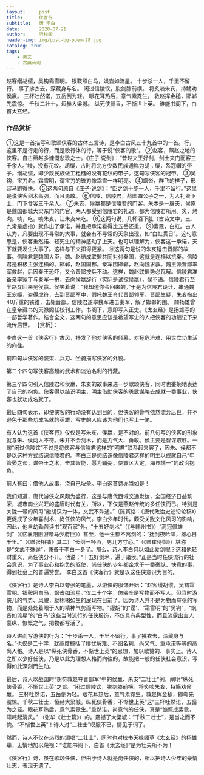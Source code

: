 ```yaml
---
layout:     post
title:      侠客行
subtitle:   唐 李白
date:       2020-07-21
author:     听松阁
header-img: img/post-bg-poem-28.jpg
catalog: true
tags:
    - 美文
    - 古典诗词
---
```



赵客缦胡缨，吴钩霜雪明。
银鞍照白马，飒沓如流星。
十步杀一人，千里不留行。
事了拂衣去，深藏身与名。
闲过信陵饮，脱剑膝前横。
将炙啖朱亥，持觞劝侯嬴。
三杯吐然诺，五岳倒为轻。
眼花耳热后，意气素霓生。
救赵挥金槌，邯郸先震惊。
千秋二壮士，烜赫大梁城。
纵死侠骨香，不惭世上英。
谁能书阁下，白首太玄经。


### 作品赏析
①这是一首描写和歌颂侠客的古体五言诗，是李白古风五十九首中的一首。行，这里不是行走的行，而是歌行体的行，等于说“侠客的歌”。
②赵客，燕赵之地的侠客。自古燕赵多慷慨悲歌之士。《庄子·说剑》：“昔赵文王好剑，剑士夹门而客三千余人。”缦，没有花纹。胡缨，古时将北方少数民族通称为胡；缨，系冠帽的带子。缦胡缨，即少数民族做工粗糙的没有花纹的带子。这句写侠客的冠带。
③吴钩，宝刀名。霜雪明，谓宝刀的锋刃像霜雪一样明亮。
④飒沓，群飞的样子，形容马跑得快。
⑤这两句原自《庄子·说剑》：“臣之剑十步一人，千里不留行。”这里是说侠客剑术高强，而且勇敢。
⑥信陵，信陵君，战国四公子之一，为人礼贤下士，门下食客三千余人。
⑦朱亥、侯嬴都是信陵君的门客。朱本是一屠夫，侯原是魏国都城大梁东门的门官，两人都受到信陵君的礼遇，都为信陵君所用。炙，烤肉。啖，吃。啖朱亥，让朱亥来吃。
⑧这两句说，几杯酒下肚（古诗文中，三、九常是虚指）就作出了承诺，并且把承诺看得比五岳还重。
⑨素霓，白虹。古人认为，凡要出现不寻常的大事，就会有不寻常的天象出现，如“白虹贯日”。这句意思是，侠客重然诺、轻死生的精神感动了上天。也可以理解为，侠客这一承诺，天下就要发生大事了。这样与下文扣得更紧。
⑩这两句是说的朱亥锤击晋鄙的故事。信陵君是魏国大臣，魏、赵结成联盟共同对付秦国，这就是连横以抗秦。信陵君是积极主张连横的。邯郸，赵国国都。秦军围邯郸，赵向魏求救。魏王派晋鄙率军救赵，后因秦王恐吓，又令晋鄙按兵不动。这样，魏赵联盟势必瓦解。信陵君准备亲率家丁与秦军一拚，去向侯嬴辞行（实际是试探侯嬴），侯不语。信陵君行至半路又回来见侯嬴。侯笑着说：“我知道你会回来的。”于是为信陵君设计，串通魏王宠姬，盗得虎符，去到晋鄙军中，假托魏王令代晋鄙领军。晋鄙生疑，朱亥掏出40斤重的铁锥，击毙晋鄙。信陵君遂率魏军进击秦军，解了邯郸的围。
⑾扬雄曾在皇帝藏书的天禄阁任校刊工作。书阁下，意即写入正史。《太玄经》是扬雄写的一部哲学著作。结合全文，这两句的意思应该是希望写史的人把侠客的功绩记下来流传后世。
【赏析】：

李白这一首《侠客行》古风，抒发了他对侠客的倾慕，对拯危济难、用世立功生活的向往。

前四句从侠客的装束、兵刃、坐骑描写侠客的外貌。

第二个四句写侠客高超的武术和淡泊名利的行藏。

第三个四句引入信陵君和侯嬴、朱亥的故事来进一步歌颂侠客，同时也委婉地表达了自己的抱负。侠客得以结识明主，明主借助侠客的勇武谋略去成就一番事业，侠客也就功成名就了。

最后四句表示，即使侠客的行动没有达到目的，但侠客的骨气依然流芳后世，并不逊色于那些功成名就的英雄，写史的人应该为他们也写上一笔。

有人认为这首《侠客行》仅仅是写朱亥、侯嬴，是不对的。前八句写的侠客的形象就与朱、侯两人不符。朱并不会剑术，而是力气大、勇敢。侯主要是智谋取胜。一句“闲过信陵饮”不过是将侠客与信陵君这样的“明君”联系起来罢了，因朱、侯都不是以这种方式结识信陵君的。李白正是想结识像信陵君这样的明主以成就自己“申管晏之谈，谋帝王之术，奋其智能，愿为辅弼，使寰区大定，海县靖一”的政治抱负。

前人有曰：借他人故事，浇自己块垒。李白这首诗亦当如是！



我们知道，唐代游侠之风颇为盛行，这是与唐代西域交通发达，全国经济日益繁荣，城市商业兴旺的盛唐时代有关，所以，下仅是燕赵传统的多任侠而已。特别是关陇一带的风习“融胡汉为一体，文武不殊途。”（陈寅恪：《唐代政治史述论论稿》）更促成了少年喜剑术、尚任侠的风气。李白少年时代，颇受关陇文化风习的影响，因此，他自幼勤苦读书“观百家”外，“十五好剑术”（《与韩州书》）“高冠佩雄剑”（《忆襄阳旧游赠马少府巨》）甚至，他一生都不离剑的：“抚剑夜吟啸，雄心日千里。”（《赠张相镐》其二）“长剑一杯酒，男儿方寸心。”（《赠崔侍御》）堪称是“文武不殊途”，兼备于李白一身了。那么，诗人李白何以如此爱剑呢？这和他轻财重义，尚任侠分不开。他说；“十五好剑术，遍于诸侯。”正是当时任侠流行的社会意识，为了事业心和抱负的驱使，尚任侠的少年都企求干一番豪纵、快意的事，得到社会上的普遍赞誉。
李白这首《侠客行》就是以这任侠意识为旨的。

《侠客行》是诗人李白以夸张的笔墨，从游侠的服饰开始：“赵客缦胡缨，吴钩霜雪明。银鞍照白马，飒沓如流星。”仅二十个字，仿佛全是写物而不写人。但当时游侠儿的气势、风貌，就栩栩如生的展现在目前了。因为诗人并不是为物而夸张的写物，而是处处着眼于人的精神气势而写物。“缦胡”的“缨’，“霜雪明”的”吴钩”，“飒沓如流星”的“白马”这些当时流行的任侠服饰，不仅具有典型性，而且流露出主人豪纵、慷慨之气，把物都写活了。

诗人进而写游侠的行为：“十步杀一人，千里不留行。事了拂衣去，深藏身与名。”也仅是二十字，就高度概括了排忧解难、不图名利、尚义气、重承诺等等的高尚人格。诗人是以“纵死侠骨香，不惭世上英”的思想，加以歌赞的、事实上。诗人之所以少好任侠，乃是以此为理想人格而向往的，故能把一般的任侠社会意识，写得如此深刻而生动。

最后，诗人以战国时“窃符救赵夺晋鄙军”中的侯赢、朱亥”二壮士”例，阐明“纵死侠骨香，不惭世上英”之旨。“闲过信陵饮，脱剑膝前横。将炙啖朱亥，持觞劝侯赢。
三杯吐然诺，五岳倒为轻。眼花耳热后，意气素霓生。救赵挥金槌，邯郸先震惊。千秋二壮士，恒赫大梁城。纵死侠骨香，不惭世上英”这“三杯吐然诺，五岳为之轻。眼花耳热后，意气素霓生。”重然诺，尚意气的任侠，真是“慷慨成素霓，啸咤起清风。”
（张华《壮士篇》）的。震撼了大梁城：“千秋二壮士”，是当之而不愧。“不惭世上英”！诗人对“二壮士”叹服不已，情见于词了。

然而，诗人不仅在热烈的颂唱“二壮士”，同时也对校书天禄阁草《太玄经》的杨雄辈，无情地加以蔑视：“谁能书阁下，白首《太玄经》”是为壮夫所不为！

《侠客行》诗，虽在歌颂任侠，但由于诗人就是尚任侠的，所以把诗人少年的豪情壮志，表现无遗了。
